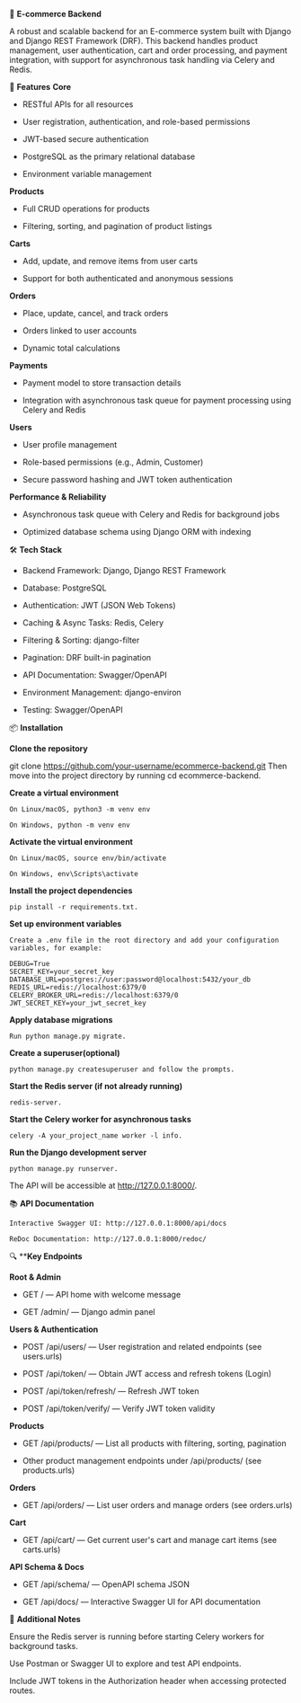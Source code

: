 🛒 **E-commerce Backend**

A robust and scalable backend for an E-commerce system built with Django and Django REST Framework (DRF).
This backend handles product management, user authentication, cart and order processing, and payment integration, with support for asynchronous task handling via Celery and Redis.

🚀 **Features**
**Core**
  - RESTful APIs for all resources

  - User registration, authentication, and role-based permissions

  - JWT-based secure authentication

  - PostgreSQL as the primary relational database

  - Environment variable management

**Products**

  - Full CRUD operations for products

  - Filtering, sorting, and pagination of product listings

**Carts**

  - Add, update, and remove items from user carts

  - Support for both authenticated and anonymous sessions

**Orders**

  - Place, update, cancel, and track orders

  - Orders linked to user accounts

  - Dynamic total calculations

**Payments**

  - Payment model to store transaction details

  - Integration with asynchronous task queue for payment processing using Celery and Redis

**Users**

  - User profile management

  - Role-based permissions (e.g., Admin, Customer)

  - Secure password hashing and JWT token authentication

**Performance & Reliability**

  - Asynchronous task queue with Celery and Redis for background jobs

  - Optimized database schema using Django ORM with indexing

🛠️ **Tech Stack**

  - Backend Framework: Django, Django REST Framework

  - Database: PostgreSQL

  - Authentication: JWT (JSON Web Tokens)

  - Caching & Async Tasks: Redis, Celery

  - Filtering & Sorting: django-filter

  - Pagination: DRF built-in pagination

  - API Documentation: Swagger/OpenAPI

  - Environment Management: django-environ

  - Testing: Swagger/OpenAPI

📦 **Installation**

**Clone the repository**

  git clone https://github.com/your-username/ecommerce-backend.git
  Then move into the project directory by running cd ecommerce-backend.

**Create a virtual environment**

    On Linux/macOS, python3 -m venv env

    On Windows, python -m venv env

**Activate the virtual environment**

    On Linux/macOS, source env/bin/activate

    On Windows, env\Scripts\activate

**Install the project dependencies**

    pip install -r requirements.txt.

**Set up environment variables**

    Create a .env file in the root directory and add your configuration variables, for example:

    DEBUG=True
    SECRET_KEY=your_secret_key
    DATABASE_URL=postgres://user:password@localhost:5432/your_db
    REDIS_URL=redis://localhost:6379/0
    CELERY_BROKER_URL=redis://localhost:6379/0
    JWT_SECRET_KEY=your_jwt_secret_key

**Apply database migrations**

    Run python manage.py migrate.

**Create a superuser(optional)**

    python manage.py createsuperuser and follow the prompts.

**Start the Redis server (if not already running)**

    redis-server.

**Start the Celery worker for asynchronous tasks**

    celery -A your_project_name worker -l info.

**Run the Django development server**

    python manage.py runserver.

The API will be accessible at http://127.0.0.1:8000/.

📚 **API Documentation**

    Interactive Swagger UI: http://127.0.0.1:8000/api/docs

    ReDoc Documentation: http://127.0.0.1:8000/redoc/

🔍 ****Key Endpoints**

**Root & Admin**

  - GET / — API home with welcome message

  - GET /admin/ — Django admin panel

**Users & Authentication**

  - POST /api/users/ — User registration and related endpoints (see users.urls)

  - POST /api/token/ — Obtain JWT access and refresh tokens (Login)

  - POST /api/token/refresh/ — Refresh JWT token

  - POST /api/token/verify/ — Verify JWT token validity

**Products**

  - GET /api/products/ — List all products with filtering, sorting, pagination

  - Other product management endpoints under /api/products/ (see products.urls)

**Orders**

  - GET /api/orders/ — List user orders and manage orders (see orders.urls)

**Cart**

  - GET /api/cart/ — Get current user's cart and manage cart items (see carts.urls)

**API Schema & Docs**

  - GET /api/schema/ — OpenAPI schema JSON

  - GET /api/docs/ — Interactive Swagger UI for API documentation

🧩 **Additional Notes**

  Ensure the Redis server is running before starting Celery workers for background tasks.

  Use Postman or Swagger UI to explore and test API endpoints.

Include JWT tokens in the Authorization header when accessing protected routes.
